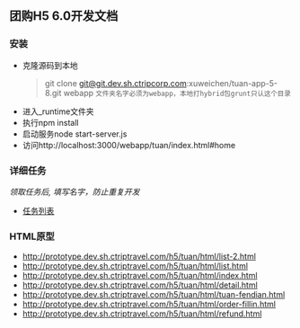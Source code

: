 ## 团购H5 6.0开发文档

### 安装

+ 克隆源码到本地
	>git clone git@git.dev.sh.ctripcorp.com:xuweichen/tuan-app-5-8.git webapp
	`文件夹名字必须为webapp，本地打hybrid包grunt只认这个目录` 
+ 进入_runtime文件夹
+ 执行npm install
+ 启动服务node start-server.js
+ 访问http://localhost:3000/webapp/tuan/index.html#home

### 详细任务
*领取任务后, 填写名字，防止重复开发*

+ [任务列表](http://conf.ctripcorp.com/pages/viewpage.action?pageId=53614681)

### HTML原型

+ http://prototype.dev.sh.ctriptravel.com/h5/tuan/html/list-2.html
+ http://prototype.dev.sh.ctriptravel.com/h5/tuan/html/list.html
+ http://prototype.dev.sh.ctriptravel.com/h5/tuan/html/index.html
+ http://prototype.dev.sh.ctriptravel.com/h5/tuan/html/detail.html
+ http://prototype.dev.sh.ctriptravel.com/h5/tuan/html/tuan-fendian.html
+ http://prototype.dev.sh.ctriptravel.com/h5/tuan/html/order-fillin.html
+ http://prototype.dev.sh.ctriptravel.com/h5/tuan/html/refund.html



